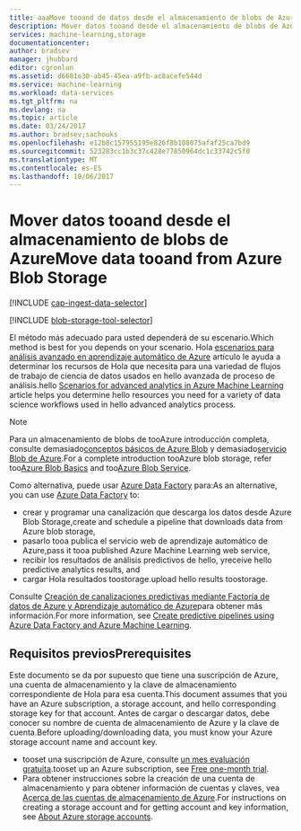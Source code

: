 ```yaml
---
title: aaaMove tooand de datos desde el almacenamiento de blobs de Azure | Documentos de Microsoft
description: Mover datos tooand desde el almacenamiento de blobs de Azure
services: machine-learning,storage
documentationcenter: 
author: bradsev
manager: jhubbard
editor: cgronlun
ms.assetid: d6681e30-ab45-45ea-a9fb-ac8acefe544d
ms.service: machine-learning
ms.workload: data-services
ms.tgt_pltfrm: na
ms.devlang: na
ms.topic: article
ms.date: 03/24/2017
ms.author: bradsev;sachouks
ms.openlocfilehash: e12b8c157955195e826f8b108075afaf25ca7bd9
ms.sourcegitcommit: 523283cc1b3c37c428e77850964dc1c33742c5f0
ms.translationtype: MT
ms.contentlocale: es-ES
ms.lasthandoff: 10/06/2017
---
```

# <a name="move-data-tooand-from-azure-blob-storage"></a><span data-ttu-id="99de0-103">Mover datos tooand desde el almacenamiento de blobs de Azure</span><span class="sxs-lookup"><span data-stu-id="99de0-103">Move data tooand from Azure Blob Storage</span></span>
[!INCLUDE [cap-ingest-data-selector](../../includes/cap-ingest-data-selector.md)]

<!-- just in case, adding this tooseparate these two include references -->

[!INCLUDE [blob-storage-tool-selector](../../includes/machine-learning-blob-storage-tool-selector.md)]

<span data-ttu-id="99de0-104">El método más adecuado para usted dependerá de su escenario.</span><span class="sxs-lookup"><span data-stu-id="99de0-104">Which method is best for you depends on your scenario.</span></span> <span data-ttu-id="99de0-105">Hola [escenarios para análisis avanzado en aprendizaje automático de Azure](machine-learning-data-science-plan-sample-scenarios.md) artículo le ayuda a determinar los recursos de Hola que necesita para una variedad de flujos de trabajo de ciencia de datos usados en hello avanzada de proceso de análisis.</span><span class="sxs-lookup"><span data-stu-id="99de0-105">hello [Scenarios for advanced analytics in Azure Machine Learning](machine-learning-data-science-plan-sample-scenarios.md) article helps you determine hello resources you need for a variety of data science workflows used in hello advanced analytics process.</span></span>

> [!NOTE]
> <span data-ttu-id="99de0-106">Para un almacenamiento de blobs de tooAzure introducción completa, consulte demasiado[conceptos básicos de Azure Blob](../storage/blobs/storage-dotnet-how-to-use-blobs.md) y demasiado[servicio Blob de Azure](https://msdn.microsoft.com/library/azure/dd179376.aspx).</span><span class="sxs-lookup"><span data-stu-id="99de0-106">For a complete introduction tooAzure blob storage, refer too[Azure Blob Basics](../storage/blobs/storage-dotnet-how-to-use-blobs.md) and too[Azure Blob Service](https://msdn.microsoft.com/library/azure/dd179376.aspx).</span></span>
> 
> 

<span data-ttu-id="99de0-107">Como alternativa, puede usar [Azure Data Factory](https://azure.microsoft.com/services/data-factory/) para:</span><span class="sxs-lookup"><span data-stu-id="99de0-107">As an alternative, you can use [Azure Data Factory](https://azure.microsoft.com/services/data-factory/) to:</span></span> 

* <span data-ttu-id="99de0-108">crear y programar una canalización que descarga los datos desde Azure Blob Storage,</span><span class="sxs-lookup"><span data-stu-id="99de0-108">create and schedule a pipeline that downloads data from Azure blob storage,</span></span> 
* <span data-ttu-id="99de0-109">pasarlo tooa publica el servicio web de aprendizaje automático de Azure,</span><span class="sxs-lookup"><span data-stu-id="99de0-109">pass it tooa published Azure Machine Learning web service,</span></span> 
* <span data-ttu-id="99de0-110">recibir los resultados de análisis predictivos de hello, y</span><span class="sxs-lookup"><span data-stu-id="99de0-110">receive hello predictive analytics results, and</span></span> 
* <span data-ttu-id="99de0-111">cargar Hola resultados toostorage.</span><span class="sxs-lookup"><span data-stu-id="99de0-111">upload hello results toostorage.</span></span> 

<span data-ttu-id="99de0-112">Consulte [Creación de canalizaciones predictivas mediante Factoría de datos de Azure y Aprendizaje automático de Azure](../data-factory/data-factory-azure-ml-batch-execution-activity.md)para obtener más información.</span><span class="sxs-lookup"><span data-stu-id="99de0-112">For more information, see [Create predictive pipelines using Azure Data Factory and Azure Machine Learning](../data-factory/data-factory-azure-ml-batch-execution-activity.md).</span></span>

## <a name="prerequisites"></a><span data-ttu-id="99de0-113">Requisitos previos</span><span class="sxs-lookup"><span data-stu-id="99de0-113">Prerequisites</span></span>
<span data-ttu-id="99de0-114">Este documento se da por supuesto que tiene una suscripción de Azure, una cuenta de almacenamiento y la clave de almacenamiento correspondiente de Hola para esa cuenta.</span><span class="sxs-lookup"><span data-stu-id="99de0-114">This document assumes that you have an Azure subscription, a storage account, and hello corresponding storage key for that account.</span></span> <span data-ttu-id="99de0-115">Antes de cargar o descargar datos, debe conocer su nombre de cuenta de almacenamiento de Azure y la clave de cuenta.</span><span class="sxs-lookup"><span data-stu-id="99de0-115">Before uploading/downloading data, you must know your Azure storage account name and account key.</span></span>

* <span data-ttu-id="99de0-116">tooset una suscripción de Azure, consulte [un mes evaluación gratuita](https://azure.microsoft.com/pricing/free-trial/).</span><span class="sxs-lookup"><span data-stu-id="99de0-116">tooset up an Azure subscription, see [Free one-month trial](https://azure.microsoft.com/pricing/free-trial/).</span></span>
* <span data-ttu-id="99de0-117">Para obtener instrucciones sobre la creación de una cuenta de almacenamiento y para obtener información de cuentas y claves, vea [Acerca de las cuentas de almacenamiento de Azure](../storage/common/storage-create-storage-account.md).</span><span class="sxs-lookup"><span data-stu-id="99de0-117">For instructions on creating a storage account and for getting account and key information, see [About Azure storage accounts](../storage/common/storage-create-storage-account.md).</span></span>

